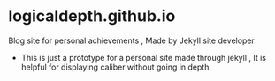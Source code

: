 # logicaldepth.github.io
Blog site for personal achievements , Made by Jekyll site developer
* This is just a prototype for a personal site made through jekyll , It is helpful for displaying caliber without going in depth.
